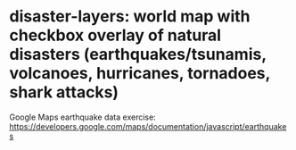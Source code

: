 # disaster-layers: world map with checkbox overlay of natural disasters (earthquakes/tsunamis, volcanoes, hurricanes, tornadoes, shark attacks) 
Google Maps earthquake data exercise: https://developers.google.com/maps/documentation/javascript/earthquakes
